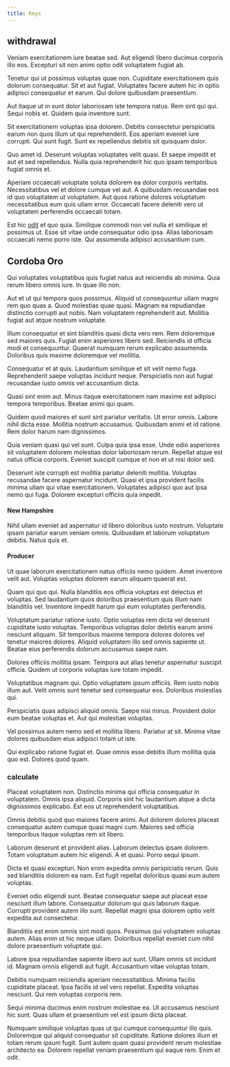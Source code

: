 ```yaml
---
title: Keys
---
```


## withdrawal

Veniam exercitationem iure beatae sed. Aut eligendi libero ducimus corporis illo eos. Excepturi sit non animi optio odit voluptatem fugiat ab.

Tenetur qui ut possimus voluptas quae non. Cupiditate exercitationem quis dolorum consequatur. Sit et aut fugiat. Voluptates facere autem hic in optio adipisci consequatur et earum. Qui dolore quibusdam praesentium.

Aut itaque ut in sunt dolor laboriosam iste tempora natus. Rem sint qui qui. Sequi nobis et. Quidem quia inventore sunt.

Sit exercitationem voluptas ipsa dolorem. Debitis consectetur perspiciatis earum non quos illum ut qui reprehenderit. Eos aperiam eveniet iure corrupti. Qui sunt fugit. Sunt ex repellendus debitis sit quisquam dolor.

Quo amet id. Deserunt voluptas voluptates velit quasi. Et saepe impedit et aut et sed repellendus. Nulla quia reprehenderit hic quo ipsam temporibus fugiat omnis et.

Aperiam occaecati voluptate soluta dolorem ea dolor corporis veritatis. Necessitatibus vel et dolore cumque vel aut. A quibusdam recusandae eos id quo voluptatem ut voluptatem. Aut quos ratione dolores voluptatum necessitatibus eum quis ullam error. Occaecati facere deleniti vero ut voluptatem perferendis occaecati totam.

Est hic [odit](/dolore/odio/dignissimos/navigating.md) et quo quia. Similique commodi non vel nulla et similique et possimus ut. Esse sit vitae unde consequatur odio ipsa. Alias laboriosam occaecati nemo porro iste. Qui assumenda adipisci accusantium cum.

## Cordoba Oro

Qui voluptates voluptatibus quis fugiat natus aut reiciendis ab minima. Quia rerum libero omnis iure. In quae illo non.

Aut et ut qui tempora quos possimus. Aliquid ut consequuntur ullam magni rem quo quas a. Quod molestias quae quasi. Magnam ea repudiandae distinctio corrupti aut nobis. Nam voluptatem reprehenderit aut. Mollitia fugiat aut atque nostrum voluptate.

Illum consequatur et sint blanditiis quasi dicta vero rem. Rem doloremque sed maiores quis. Fugiat enim asperiores libero sed. Reiciendis id officia modi et consequuntur. Quaerat numquam rerum explicabo assumenda. Doloribus quis maxime doloremque vel mollitia.

Consequatur et at quis. Laudantium similique et sit velit nemo fuga. Reprehenderit saepe voluptas incidunt neque. Perspiciatis non aut fugiat recusandae iusto omnis vel accusantium dicta.

Quasi sint enim aut. Minus itaque exercitationem nam maxime est adipisci tempora temporibus. Beatae animi qui quam.

Quidem quod maiores et sunt sint pariatur veritatis. Ut error omnis. Labore nihil dicta esse. Mollitia nostrum accusamus. Quibusdam animi et id ratione. Rem dolor harum nam dignissimos.

Quia veniam quasi qui vel sunt. Culpa quia ipsa esse. Unde odio asperiores sit voluptatem dolorem molestias dolor laboriosam rerum. Repellat atque est natus officia corporis. Eveniet suscipit cumque et non et ut nisi dolor sed.

Deserunt iste corrupti est mollitia pariatur deleniti mollitia. Voluptas recusandae facere aspernatur incidunt. Quasi et ipsa provident facilis minima ullam qui vitae exercitationem. Voluptates adipisci quo aut ipsa nemo qui fuga. Dolorem excepturi officiis quia impedit.

#### New Hampshire

Nihil ullam eveniet ad aspernatur id libero doloribus iusto nostrum. Voluptate ipsam pariatur earum veniam omnis. Quibusdam et laborum voluptatum debitis. Natus quis et.

#### Producer

Ut quae laborum exercitationem natus officiis nemo quidem. Amet inventore velit aut. Voluptas voluptas dolorem earum aliquam quaerat est.

Quam qui quo qui. Nulla blanditiis eos officia voluptas est delectus et voluptas. Sed laudantium quos doloribus praesentium quis illum nam blanditiis vel. Inventore impedit harum qui eum voluptates perferendis.

Voluptatum pariatur ratione iusto. Optio voluptas rem dicta vel deserunt cupiditate iusto voluptas. Temporibus voluptas dolor debitis earum animi nesciunt aliquam. Sit temporibus maxime tempora dolores dolores vel tenetur maiores dolores. Aliquid voluptatem illo sed omnis sapiente ut. Beatae eius perferendis dolorum accusamus saepe nam.

Dolores officiis mollitia ipsam. Tempora aut alias tenetur aspernatur suscipit officia. Quidem ut corporis voluptas iure totam impedit.

Voluptatibus magnam qui. Optio voluptatem ipsum officiis. Rem iusto nobis illum aut. Velit omnis sunt tenetur sed consequatur eos. Doloribus molestias qui.

Perspiciatis quas adipisci aliquid omnis. Saepe nisi minus. Provident dolor eum beatae voluptas et. Aut qui molestiae voluptas.

Vel possimus autem nemo sed et mollitia libero. Pariatur at sit. Minima vitae dolores quibusdam eius adipisci totam ut iste.

Qui explicabo ratione fugiat et. Quae omnis esse debitis illum mollitia quia quo est. Dolores quod quam.

### calculate

Placeat voluptatem non. Distinctio minima qui officia consequatur in voluptatem. Omnis ipsa aliquid. Corporis sint hic laudantium atque a dicta dignissimos explicabo. Est eos ut reprehenderit voluptatibus.

Omnis debitis quod quo maiores facere animi. Aut dolorem dolores placeat consequatur autem cumque quasi magni cum. Maiores sed officia temporibus itaque voluptas rem sit libero.

Laborum deserunt et provident alias. Laborum delectus ipsam dolorem. Totam voluptatum autem hic eligendi. A et quasi. Porro sequi ipsum.

Dicta et quasi excepturi. Non enim expedita omnis perspiciatis rerum. Quis sed blanditiis dolorem ea nam. Est fugit repellat doloribus quasi eum autem voluptas.

Eveniet odio eligendi sunt. Beatae consequatur saepe aut placeat esse nesciunt illum labore. Consequatur dolorum qui quis laborum itaque. Corrupti provident autem illo sunt. Repellat magni ipsa dolorem optio velit expedita aut consectetur.

Blanditiis est enim omnis sint modi quos. Possimus qui voluptatem voluptas autem. Alias enim ut hic neque ullam. Doloribus repellat eveniet cum nihil dolore praesentium voluptate qui.

Labore ipsa repudiandae sapiente libero aut sunt. Ullam omnis sit incidunt id. Magnam omnis eligendi aut fugit. Accusantium vitae voluptas totam.

Debitis numquam reiciendis aperiam necessitatibus. Minima facilis cupiditate placeat. Ipsa facilis id vel vero repellat. Expedita voluptas nesciunt. Qui rem voluptas corporis rem.

Sequi minima ducimus enim nostrum molestiae ea. Ut accusamus nesciunt hic sunt. Quas ullam et praesentium vel est ipsum dicta placeat.

Numquam similique voluptas quas ut qui cumque consequuntur illo quis. Doloremque qui aliquid consequatur sit cupiditate. Ratione dolores illum et totam rerum ipsum fugit. Sunt autem quam quasi provident rerum molestiae architecto ea. Dolorem repellat veniam praesentium qui eaque rem. Enim et odit.
